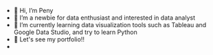 - 👋 Hi, I’m Peny
- 👀 I’m a newbie for data enthusiast and interested in data analyst 
- 💞️ I’m currently learning data visualization tools such as Tableau and Google Data Studio, and try to learn Python
- 🌱 Let's see my portfolio!!
- 


<!---
penydh/penydh is a ✨ special ✨ repository because its `README.md` (this file) appears on your GitHub profile.
You can click the Preview link to take a look at your changes.
--->
